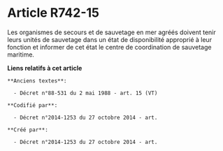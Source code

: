 # Article R742-15

Les organismes de secours et de sauvetage en mer agréés doivent tenir leurs unités de sauvetage dans un état de disponibilité
approprié à leur fonction et informer de cet état le centre de coordination de sauvetage maritime.

**Liens relatifs à cet article**

	**Anciens textes**:

	  - Décret n°88-531 du 2 mai 1988 - art. 15 (VT)

	**Codifié par**:

	  - Décret n°2014-1253 du 27 octobre 2014 - art.

	**Créé par**:

	  - Décret n°2014-1253 du 27 octobre 2014 - art.
